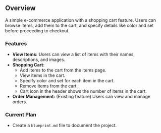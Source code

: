 ## Overview

A simple e-commerce application with a shopping cart feature. Users can browse items, add them to the cart, and specify details like color and set before proceeding to checkout.

### Features

*   **View Items:** Users can view a list of items with their names, descriptions, and images.
*   **Shopping Cart:**
    *   Add items to the cart from the items page.
    *   View items in the cart.
    *   Specify color and set for each item in the cart.
    *   Remove items from the cart.
    *   Cart icon in the header shows the number of items in the cart.
*   **Order Management:** (Existing feature) Users can view and manage orders.

### Current Plan

*   Create a `blueprint.md` file to document the project.
